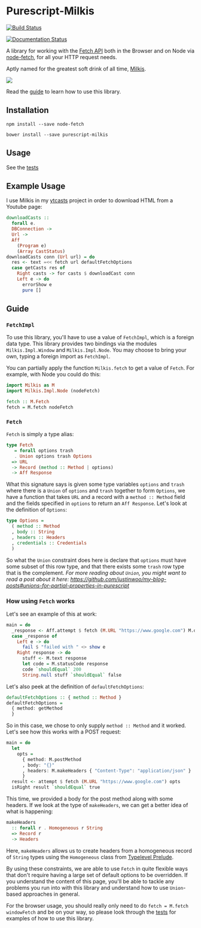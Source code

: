 # Purescript-Milkis

[![Build Status](https://travis-ci.org/justinwoo/purescript-milkis.svg?branch=master)](https://travis-ci.org/justinwoo/purescript-milkis)

[![Documentation Status](https://readthedocs.org/projects/purescript-milkis/badge/?version=latest)](https://purescript-milkis.readthedocs.io/en/latest/?badge=latest)

A library for working with the [Fetch API](https://developer.mozilla.org/en-US/docs/Web/API/Fetch_API) both in the Browser and on Node via [node-fetch](https://github.com/bitinn/node-fetch), for all your HTTP request needs.

Aptly named for the greatest soft drink of all time, [Milkis](https://en.wikipedia.org/wiki/Milkis).

![](https://i.imgur.com/StOQOAP.jpg)

Read the [guide](https://purescript-milkis.readthedocs.io) to learn how to use this library.

## Installation

`npm install --save node-fetch`

`bower install --save purescript-milkis`

## Usage

See the [tests](./test/Main.purs)

## Example Usage

I use Milkis in my [ytcasts](https://github.com/justinwoo/ytcasts/blob/89617f69ceb7f6ceb4193ad7922c20fe1664c294/src/Main.purs#L133) project in order to download HTML from a Youtube page:

```purs
downloadCasts ::
  forall e.
  DBConnection ->
  Url ->
  Aff
    (Program e)
    (Array CastStatus)
downloadCasts conn (Url url) = do
  res <- text =<< fetch url defaultFetchOptions
  case getCasts res of
    Right casts -> for casts $ downloadCast conn
    Left e -> do
      errorShow e
      pure []
```

## Guide

### `FetchImpl`

To use this library, you'll have to use a value of `FetchImpl`, which is a foreign data type. This library provides two bindings via the modules `Milkis.Impl.Window` and `Milkis.Impl.Node`. You may choose to bring your own, typing a foreign import as `FetchImpl`.

You can partially apply the function `Milkis.fetch` to get a value of `Fetch`. For example, with Node you could do this:

```hs
import Milkis as M
import Milkis.Impl.Node (nodeFetch)

fetch :: M.Fetch
fetch = M.fetch nodeFetch
```

### `Fetch`

`Fetch` is simply a type alias:

```hs
type Fetch
   = forall options trash
   . Union options trash Options
  => URL
  -> Record (method :: Method | options)
  -> Aff Response
```

What this signature says is given some type variables `options` and `trash` where there is a `Union` of `options` and `trash` together to form `Options`, we have a function that takes `URL` and a record with a `method :: Method` field and the fields specified in `options` to return an `Aff Response`. Let's look at the definition of `Options`:

```hs
type Options =
  ( method :: Method
  , body :: String
  , headers :: Headers
  , credentials :: Credentials
  )
```

So what the `Union` constraint does here is declare that `options` must have some subset of this row type, and that there exists some `trash` row type that is the complement. *For more reading about `Union`, you might want to read a post about it here: <https://github.com/justinwoo/my-blog-posts#unions-for-partial-properties-in-purescript>*

### How using `Fetch` works

Let's see an example of this at work:

```hs
main = do
  _response <- Aff.attempt $ fetch (M.URL "https://www.google.com") M.defaultFetchOptions
  case _response of
    Left e -> do
      fail $ "failed with " <> show e
    Right response -> do
      stuff <- M.text response
      let code = M.statusCode response
      code `shouldEqual` 200
      String.null stuff `shouldEqual` false
```

Let's also peek at the definition of `defaultFetchOptions`:

```hs
defaultFetchOptions :: { method :: Method }
defaultFetchOptions =
  { method: getMethod
  }
```

So in this case, we chose to only supply `method :: Method` and it worked. Let's see how this works with a POST request:

```hs
main = do
  let
    opts =
      { method: M.postMethod
      , body: "{}"
      , headers: M.makeHeaders { "Content-Type": "application/json" }
      }
  result <- attempt $ fetch (M.URL "https://www.google.com") opts
  isRight result `shouldEqual` true
```

This time, we provided a body for the post method along with some headers. If we look at the type of `makeHeaders`, we can get a better idea of what is happening:

```hs
makeHeaders
  :: forall r . Homogeneous r String
  => Record r
  -> Headers
```

Here, `makeHeaders` allows us to create headers from a homogeneous record of `String` types using the `Homogeneous` class from [Typelevel Prelude](https://pursuit.purescript.org/packages/purescript-typelevel-prelude).

By using these constraints, we are able to use `Fetch` in quite flexible ways that don't require having a large set of default options to be overridden. If you understand the content of this page, you'll be able to tackle any problems you run into with this library and understand how to use `Union`-based approaches in general.

For the browser usage, you should really only need to do `fetch = M.fetch windowFetch` and be on your way, so please look through the [tests](https://github.com/justinwoo/purescript-milkis/blob/master/test/Main.purs) for examples of how to use this library.

